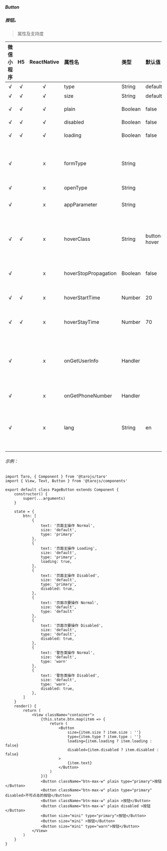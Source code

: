 ##### Button
##### 按钮。

> 属性及支持度

| 微信小程序 | H5 | ReactNative| 属性名 | 类型 | 默认值 | 说明 |
| :-: | :-: | :-: | :- | :- | :- | :- |
| √ | √ | √ | type   | String  | default   | 按钮的样式类型  |
| √ | √ | √ | size   | String  | default   | 按钮的大小 px |
| √ | √ | √ | plain  | Boolean | false | 按钮是否镂空，背景色透明   |
| √ | √ | √ | disabled  | Boolean | false | 是否禁用   |
| √ | √ | √ | loading   | Boolean | false | 名称前是否带 loading 图标  |
| √ |   | x | formType | String  | | 用于 form 组件，点击分别会触发 form 组件的 submit/reset 事件   |
| √ |   | x | openType | String  | | 微信开放能力  |
| √ |   | x | appParameter   | String  | | 打开 APP 时，向 APP 传递的参数   |
| √ | √ | x | hoverClass | String  | button-hover | 指定按钮按下去的样式类。当 hover-class="none" 时，没有点击态效果  |
| √ |   | x | hoverStopPropagation | Boolean | false | 指定是否阻止本节点的祖先节点出现点击态  |
| √ | √ | x | hoverStartTime    | Number  | 20    | 按住后多久出现点击态，单位毫秒   |
| √ | √ | x | hoverStayTime | Number  | 70    | 手指松开后点击态保留时间，单位毫秒   |
| √ |   | x | onGetUserInfo | Handler | | 用户点击该按钮时，会返回获取到的用户信息，从返回参数的 detail 中获取到的值同 wx.getUserInfo |
| √ |   | x | onGetPhoneNumber | Handler | | 获取用户手机号回调 |
| √ |   | x | lang   | String  | en    | 指定返回用户信息的语言，zh_CN 简体中文，zh_TW 繁体中文，en 英文。 |


###### 示例：
```
import Taro, { Component } from '@tarojs/taro'
import { View, Text, Button } from '@tarojs/components'

export default class PageButton extends Component {
    constructor() {
        super(...arguments)
    }

    state = {
        btn: [
            {
                text: '页面主操作 Normal',
                size: 'default',
                type: 'primary'
            },
            {
                text: '页面主操作 Loading',
                size: 'default',
                type: 'primary',
                loading: true,
            },
            {
                text: '页面主操作 Disabled',
                size: 'default',
                type: 'primary',
                disabled: true,
            },
            {
                text: '页面次要操作 Normal',
                size: 'default',
                type: 'default'
            },
            {
                text: '页面次要操作 Disabled',
                size: 'default',
                type: 'default',
                disabled: true,
            },
            {
                text: '警告类操作 Normal',
                size: 'default',
                type: 'warn'
            },
            {
                text: '警告类操作 Disabled',
                size: 'default',
                type: 'warn',
                disabled: true,
            },
        ]
    }
    render() {
        return (
            <View className="container">
                {this.state.btn.map(item => {
                    return (
                        <Button
                            size={item.size ? item.size : ''}
                            type={item.type ? item.type : ''}
                            loading={item.loading ? item.loading : false}
                            disabled={item.disabled ? item.disabled : false}
                        >
                            {item.text}
                        </Button>
                    )
                })}
                <Button className="btn-max-w" plain type="primary">按钮</Button>
                <Button className="btn-max-w" plain type="primary" disabled>不可点击的按钮</Button>
                <Button className="btn-max-w" plain >按钮</Button>
                <Button className="btn-max-w" plain disabled >按钮</Button>
                <Button size="mini" type="primary">按钮</Button>
                <Button size="mini" >按钮</Button>
                <Button size="mini" type="warn">按钮</Button>
            </View>
        )
    }
}

```
